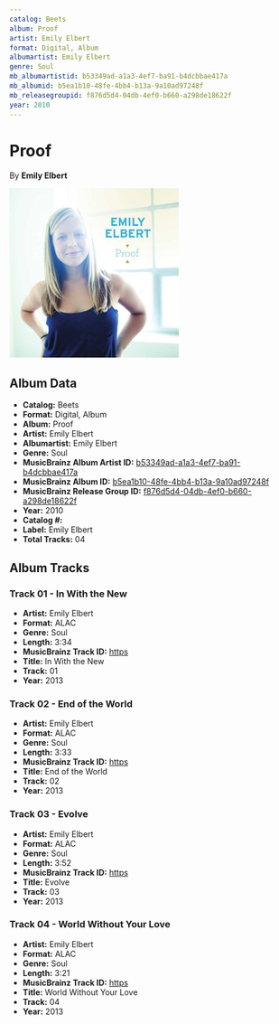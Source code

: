 ```yaml
---
catalog: Beets
album: Proof
artist: Emily Elbert
format: Digital, Album
albumartist: Emily Elbert
genre: Soul
mb_albumartistid: b53349ad-a1a3-4ef7-ba91-b4dcbbae417a
mb_albumid: b5ea1b10-48fe-4bb4-b13a-9a10ad97248f
mb_releasegroupid: f876d5d4-04db-4ef0-b660-a298de18622f
year: 2010
---
```


# Proof

By **Emily Elbert**

![](../../assets/beetscovers/Emily_Elbert-Proof.jpg)

## Album Data

- **Catalog:** Beets
- **Format:** Digital, Album
- **Album:** Proof
- **Artist:** Emily Elbert
- **Albumartist:** Emily Elbert
- **Genre:** Soul
- **MusicBrainz Album Artist ID:** [b53349ad-a1a3-4ef7-ba91-b4dcbbae417a](https://musicbrainz.org/artist/b53349ad-a1a3-4ef7-ba91-b4dcbbae417a)
- **MusicBrainz Album ID:** [b5ea1b10-48fe-4bb4-b13a-9a10ad97248f](https://musicbrainz.org/release/b5ea1b10-48fe-4bb4-b13a-9a10ad97248f)
- **MusicBrainz Release Group ID:** [f876d5d4-04db-4ef0-b660-a298de18622f](https://musicbrainz.org/release-group/f876d5d4-04db-4ef0-b660-a298de18622f)
- **Year:** 2010
- **Catalog #:** 
- **Label:** Emily Elbert
- **Total Tracks:** 04

## Album Tracks

### Track 01 - In With the New

- **Artist:** Emily Elbert
- **Format:** ALAC
- **Genre:** Soul
- **Length:** 3:34
- **MusicBrainz Track ID:** [https](https://musicbrainz.org/recording/https)
- **Title:** In With the New
- **Track:** 01
- **Year:** 2013

### Track 02 - End of the World

- **Artist:** Emily Elbert
- **Format:** ALAC
- **Genre:** Soul
- **Length:** 3:33
- **MusicBrainz Track ID:** [https](https://musicbrainz.org/recording/https)
- **Title:** End of the World
- **Track:** 02
- **Year:** 2013

### Track 03 - Evolve

- **Artist:** Emily Elbert
- **Format:** ALAC
- **Genre:** Soul
- **Length:** 3:52
- **MusicBrainz Track ID:** [https](https://musicbrainz.org/recording/https)
- **Title:** Evolve
- **Track:** 03
- **Year:** 2013

### Track 04 - World Without Your Love

- **Artist:** Emily Elbert
- **Format:** ALAC
- **Genre:** Soul
- **Length:** 3:21
- **MusicBrainz Track ID:** [https](https://musicbrainz.org/recording/https)
- **Title:** World Without Your Love
- **Track:** 04
- **Year:** 2013

